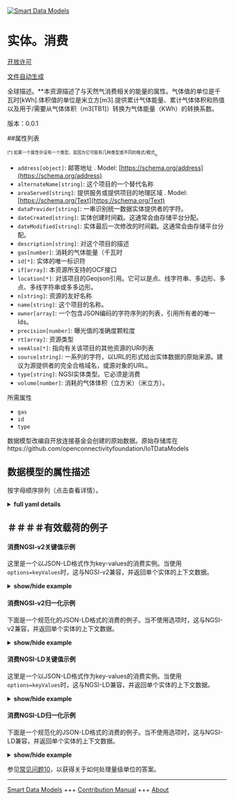 <!-- 10-Header -->  
[![Smart Data Models](https://smartdatamodels.org/wp-content/uploads/2022/01/SmartDataModels_logo.png "Logo")](https://smartdatamodels.org)  
实体。消费  
=====<!-- /10-Header -->  
<!-- 15-License -->  
[开放许可](https://github.com/smart-data-models//dataModel.OCF/blob/master/Consumption/LICENSE.md)  
[文件自动生成](https://docs.google.com/presentation/d/e/2PACX-1vTs-Ng5dIAwkg91oTTUdt8ua7woBXhPnwavZ0FxgR8BsAI_Ek3C5q97Nd94HS8KhP-r_quD4H0fgyt3/pub?start=false&loop=false&delayms=3000#slide=id.gb715ace035_0_60)  
<!-- /15-License -->  
<!-- 20-Description -->  
全球描述。**本资源描述了与天然气消费相关的能量的属性。气体值的单位是千瓦时[kWh].体积值的单位是米立方[m3].提供累计气体能量、累计气体体积和热值以及用于/需要从气体体积（m3[TB1]）转换为气体能量（KWh）的转换系数。  
版本：0.0.1  
<!-- /20-Description -->  
<!-- 30-PropertiesList -->  

##属性列表  

<sup><sub>[*] 如果一个属性中没有一个类型，是因为它可能有几种类型或不同的格式/模式</sub></sup>。  
- `address[object]`: 邮寄地址  . Model: [https://schema.org/address](https://schema.org/address)- `alternateName[string]`: 这个项目的一个替代名称  - `areaServed[string]`: 提供服务或提供项目的地理区域  . Model: [https://schema.org/Text](https://schema.org/Text)- `dataProvider[string]`: 一串识别统一数据实体提供者的字符。  - `dateCreated[string]`: 实体创建时间戳。这通常会由存储平台分配。  - `dateModified[string]`: 实体最后一次修改的时间戳。这通常会由存储平台分配。  - `description[string]`: 对这个项目的描述  - `gas[number]`: 消耗的气体能量（千瓦时  - `id[*]`: 实体的唯一标识符  - `if[array]`: 本资源所支持的OCF接口  - `location[*]`: 对该项目的Geojson引用。它可以是点、线字符串、多边形、多点、多线字符串或多多边形。  - `n[string]`: 资源的友好名称  - `name[string]`: 这个项目的名称。  - `owner[array]`: 一个包含JSON编码的字符序列的列表，引用所有者的唯一Ids。  - `precision[number]`: 曝光值的准确度颗粒度  - `rt[array]`: 资源类型  - `seeAlso[*]`: 指向有关该项目的其他资源的URI列表  - `source[string]`: 一系列的字符，以URL的形式给出实体数据的原始来源。建议为源提供者的完全合格域名，或源对象的URL。  - `type[string]`: NGSI实体类型。它必须是消费  - `volume[number]`: 消耗的气体体积（立方米）（米立方）。  <!-- /30-PropertiesList -->  
<!-- 35-RequiredProperties -->  
所需属性  
- `gas`  - `id`  - `type`  <!-- /35-RequiredProperties -->  
<!-- 40-RequiredProperties -->  
数据模型改编自开放连接基金会创建的原始数据。原始存储库在https://github.com/openconnectivityfoundation/IoTDataModels  
<!-- /40-RequiredProperties -->  
<!-- 50-DataModelHeader -->  
## 数据模型的属性描述  
按字母顺序排列（点击查看详情）。  
<!-- /50-DataModelHeader -->  
<!-- 60-ModelYaml -->  
<details><summary><strong>full yaml details</strong></summary>    
```yaml  
Consumption:    
  description: 'This Resource describes Properties associated with the energy associated with the consumption of natural gasThe gas value is in kilowatt hours [kWh].The volume value is in metres cubed [m3].Provides the cumulative gas energy, the cumulative gas volume and the calorific value and conversion factor used/required to convert from gas volume (m3[TB1]) to gas energy (KWh).'    
  properties:    
    address:    
      description: 'The mailing address'    
      properties:    
        addressCountry:    
          description: 'Property. The country. For example, Spain. Model:''https://schema.org/addressCountry'''    
          type: string    
        addressLocality:    
          description: 'Property. The locality in which the street address is, and which is in the region. Model:''https://schema.org/addressLocality'''    
          type: string    
        addressRegion:    
          description: 'Property. The region in which the locality is, and which is in the country. Model:''https://schema.org/addressRegion'''    
          type: string    
        postOfficeBoxNumber:    
          description: 'Property. The post office box number for PO box addresses. For example, 03578. Model:''https://schema.org/postOfficeBoxNumber'''    
          type: string    
        postalCode:    
          description: 'Property. The postal code. For example, 24004. Model:''https://schema.org/https://schema.org/postalCode'''    
          type: string    
        streetAddress:    
          description: 'Property. The street address. Model:''https://schema.org/streetAddress'''    
          type: string    
      type: object    
      x-ngsi:    
        model: https://schema.org/address    
        type: Property    
    alternateName:    
      description: 'An alternative name for this item'    
      type: string    
      x-ngsi:    
        type: Property    
    areaServed:    
      description: 'The geographic area where a service or offered item is provided'    
      type: string    
      x-ngsi:    
        model: https://schema.org/Text    
        type: Property    
    dataProvider:    
      description: 'A sequence of characters identifying the provider of the harmonised data entity.'    
      type: string    
      x-ngsi:    
        type: Property    
    dateCreated:    
      description: 'Entity creation timestamp. This will usually be allocated by the storage platform.'    
      format: date-time    
      type: string    
      x-ngsi:    
        type: Property    
    dateModified:    
      description: 'Timestamp of the last modification of the entity. This will usually be allocated by the storage platform.'    
      format: date-time    
      type: string    
      x-ngsi:    
        type: Property    
    description:    
      description: 'A description of this item'    
      type: string    
      x-ngsi:    
        type: Property    
    gas:    
      description: 'gas energy consumed in kWh'    
      minimum: 0    
      readOnly: true    
      type: number    
      x-ngsi:    
        type: Property    
    id:    
      anyOf: &consumption_-_properties_-_owner_-_items_-_anyof    
        - description: 'Property. Identifier format of any NGSI entity'    
          maxLength: 256    
          minLength: 1    
          pattern: ^[\w\-\.\{\}\$\+\*\[\]`|~^@!,:\\]+$    
          type: string    
        - description: 'Property. Identifier format of any NGSI entity'    
          format: uri    
          type: string    
      description: 'Unique identifier of the entity'    
      x-ngsi:    
        type: Property    
    if:    
      description: 'The OCF Interfaces supported by this Resource'    
      items:    
        enum:    
          - oic.if.r    
          - oic.if.baseline    
        type: string    
      minItems: 1    
      readOnly: true    
      type: array    
      uniqueItems: true    
      x-ngsi:    
        type: Property    
    location:    
      description: 'Geojson reference to the item. It can be Point, LineString, Polygon, MultiPoint, MultiLineString or MultiPolygon'    
      oneOf:    
        - description: 'Geoproperty. Geojson reference to the item. Point'    
          properties:    
            bbox:    
              items:    
                type: number    
              minItems: 4    
              type: array    
            coordinates:    
              items:    
                type: number    
              minItems: 2    
              type: array    
            type:    
              enum:    
                - Point    
              type: string    
          required:    
            - type    
            - coordinates    
          title: 'GeoJSON Point'    
          type: object    
        - description: 'Geoproperty. Geojson reference to the item. LineString'    
          properties:    
            bbox:    
              items:    
                type: number    
              minItems: 4    
              type: array    
            coordinates:    
              items:    
                items:    
                  type: number    
                minItems: 2    
                type: array    
              minItems: 2    
              type: array    
            type:    
              enum:    
                - LineString    
              type: string    
          required:    
            - type    
            - coordinates    
          title: 'GeoJSON LineString'    
          type: object    
        - description: 'Geoproperty. Geojson reference to the item. Polygon'    
          properties:    
            bbox:    
              items:    
                type: number    
              minItems: 4    
              type: array    
            coordinates:    
              items:    
                items:    
                  items:    
                    type: number    
                  minItems: 2    
                  type: array    
                minItems: 4    
                type: array    
              type: array    
            type:    
              enum:    
                - Polygon    
              type: string    
          required:    
            - type    
            - coordinates    
          title: 'GeoJSON Polygon'    
          type: object    
        - description: 'Geoproperty. Geojson reference to the item. MultiPoint'    
          properties:    
            bbox:    
              items:    
                type: number    
              minItems: 4    
              type: array    
            coordinates:    
              items:    
                items:    
                  type: number    
                minItems: 2    
                type: array    
              type: array    
            type:    
              enum:    
                - MultiPoint    
              type: string    
          required:    
            - type    
            - coordinates    
          title: 'GeoJSON MultiPoint'    
          type: object    
        - description: 'Geoproperty. Geojson reference to the item. MultiLineString'    
          properties:    
            bbox:    
              items:    
                type: number    
              minItems: 4    
              type: array    
            coordinates:    
              items:    
                items:    
                  items:    
                    type: number    
                  minItems: 2    
                  type: array    
                minItems: 2    
                type: array    
              type: array    
            type:    
              enum:    
                - MultiLineString    
              type: string    
          required:    
            - type    
            - coordinates    
          title: 'GeoJSON MultiLineString'    
          type: object    
        - description: 'Geoproperty. Geojson reference to the item. MultiLineString'    
          properties:    
            bbox:    
              items:    
                type: number    
              minItems: 4    
              type: array    
            coordinates:    
              items:    
                items:    
                  items:    
                    items:    
                      type: number    
                    minItems: 2    
                    type: array    
                  minItems: 4    
                  type: array    
                type: array    
              type: array    
            type:    
              enum:    
                - MultiPolygon    
              type: string    
          required:    
            - type    
            - coordinates    
          title: 'GeoJSON MultiPolygon'    
          type: object    
      x-ngsi:    
        type: Geoproperty    
    n:    
      description: 'Friendly name of the Resource'    
      maxLength: 64    
      readOnly: true    
      type: string    
      x-ngsi:    
        type: Property    
    name:    
      description: 'The name of this item.'    
      type: string    
      x-ngsi:    
        type: Property    
    owner:    
      description: 'A List containing a JSON encoded sequence of characters referencing the unique Ids of the owner(s)'    
      items:    
        anyOf: *consumption_-_properties_-_owner_-_items_-_anyof    
        description: 'Property. Unique identifier of the entity'    
      type: array    
      x-ngsi:    
        type: Property    
    precision:    
      description: 'Accuracy granularity of the exposed value'    
      readOnly: true    
      type: number    
      x-ngsi:    
        type: Property    
    rt:    
      description: 'Resource Type'    
      items:    
        enum:    
          - oic.r.gas.consumption    
        maxLength: 64    
        type: string    
      minItems: 1    
      readOnly: true    
      type: array    
      uniqueItems: true    
      x-ngsi:    
        type: Property    
    seeAlso:    
      description: 'list of uri pointing to additional resources about the item'    
      oneOf:    
        - items:    
            format: uri    
            type: string    
          minItems: 1    
          type: array    
        - format: uri    
          type: string    
      x-ngsi:    
        type: Property    
    source:    
      description: 'A sequence of characters giving the original source of the entity data as a URL. Recommended to be the fully qualified domain name of the source provider, or the URL to the source object.'    
      type: string    
      x-ngsi:    
        type: Property    
    type:    
      description: 'NGSI entity type. It has to be Consumption'    
      enum:    
        - Consumption    
      type: string    
      x-ngsi:    
        type: Property    
    volume:    
      description: 'gas volume consumed in m3 (metres cubed)'    
      minimum: 0    
      readOnly: true    
      type: number    
      x-ngsi:    
        type: Property    
  required:    
    - gas    
    - id    
    - type    
  type: object    
  x-derived-from: https://raw.githubusercontent.com/openconnectivityfoundation/IoTDataModels/master/GasConsumptionResURI.swagger.json    
  x-disclaimer: 'Redistribution and use in source and binary forms, with or without modification, are permitted  provided that the license conditions are met. Copyleft (c) 2021 Contributors to Smart Data Models Program'    
  x-license-url: https://github.com/smart-data-models/dataModel.OCF/blob/master/Consumption/LICENSE.md    
  x-model-schema: https://smart-data-models.github.io/dataModel.OCF/Consumption/schema.json    
  x-model-tags: OCF    
  x-version: 0.0.1    
```  
</details>    
<!-- /60-ModelYaml -->  
<!-- 70-MiddleNotes -->  
<!-- /70-MiddleNotes -->  
<!-- 80-Examples -->  
## ＃＃＃＃有效载荷的例子  
#### 消费NGSI-v2关键值示例  
这里是一个以JSON-LD格式作为key-values的消费实例。当使用`options=keyValues`时，这与NGSI-v2兼容，并返回单个实体的上下文数据。  
<details><summary><strong>show/hide example</strong></summary>    
```json  
{  
  "id": "urn:ngsi-ld:Consumption:id:MBLZ:89037969",  
  "dateCreated": "1994-06-10T09:16:21Z",  
  "dateModified": "1989-03-09T16:35:40Z",  
  "source": "About woman law fear water if lose serious. Point direction probably structure member.",  
  "name": "Forward recognize health where sit. Clearly space down attack. Really dream star specific.",  
  "alternateName": "Above ball glass give. Method alone mean particularly with. Off total nice heavy she pressure six pressure.",  
  "description": "Pretty increase miss daughter fall base represent. Month consider quite black.",  
  "dataProvider": "Party small finally girl.",  
  "owner": [  
    "urn:ngsi-ld:Consumption:items:CEYP:76446909",  
    "urn:ngsi-ld:Consumption:items:ACRF:69587722"  
  ],  
  "seeAlso": [  
    "urn:ngsi-ld:Consumption:items:PJCD:36748962",  
    "urn:ngsi-ld:Consumption:items:XIQR:39589952"  
  ],  
  "location": {  
    "type": "Point",  
    "coordinates": [  
      12.537086,  
      -64.777382  
    ]  
  },  
  "address": {  
    "streetAddress": "South now run girl whatever onto run. Father somebody production far away. Education tell member anything word amount truth. Environmental land join PM since plan school.",  
    "addressLocality": "Best increase hand above able test case explain. Record teach song. Western beautiful stuff dark.",  
    "addressRegion": "Small past second southern. Brother reveal Mr southern animal recently. Action activity manage try hundred truth really.",  
    "addressCountry": "Ask tend exist might tough trade between. One indeed of high one. Senior minute set only building southern outside. How threat sure share per do visit space.",  
    "postalCode": "Three college industry character.",  
    "postOfficeBoxNumber": "Not environmental expect former. Close through both because full specific. Mrs truth kind west science responsibility area enjoy."  
  },  
  "areaServed": "Staff up research read degree maybe body television. Finally drug Mr high. Traditional issue people south.",  
  "rt": [  
    "oic.r.gas.consumption",  
    "oic.r.gas.consumption"  
  ],  
  "if": [  
    "oic.if.r",  
    "oic.if.r"  
  ],  
  "n": "Walk past none truth sound small. Feel house road she against. Street interesting daughter be chair image. Still religious sit.",  
  "gas": {  
    "type": "Property",  
    "value": 696.9  
  },  
  "precision": {  
    "type": "Property",  
    "value": 321.2  
  },  
  "volume": {  
    "type": "Property",  
    "value": 991.4  
  },  
  "type": "Consumption"  
}  
```  
</details>  
#### 消费NGSI-v2归一化示例  
下面是一个规范化的JSON-LD格式的消费的例子。当不使用选项时，这与NGSI-v2兼容，并返回单个实体的上下文数据。  
<details><summary><strong>show/hide example</strong></summary>    
```json  
{  
  "id": {  
    "type": "string",  
    "value": "urn:ngsi-ld:Consumption:id:MBLZ:89037969"  
  },  
  "dateCreated": {  
    "format": "date-time",  
    "type": "string",  
    "value": "1994-06-10T09:16:21Z"  
  },  
  "dateModified": {  
    "format": "date-time",  
    "type": "string",  
    "value": "1989-03-09T16:35:40Z"  
  },  
  "source": {  
    "type": "string",  
    "value": "About woman law fear water if lose serious. Point direction probably structure member."  
  },  
  "name": {  
    "type": "string",  
    "value": "Forward recognize health where sit. Clearly space down attack. Really dream star specific."  
  },  
  "alternateName": {  
    "type": "string",  
    "value": "Above ball glass give. Method alone mean particularly with. Off total nice heavy she pressure six pressure."  
  },  
  "description": {  
    "type": "string",  
    "value": "Pretty increase miss daughter fall base represent. Month consider quite black."  
  },  
  "dataProvider": {  
    "type": "string",  
    "value": "Party small finally girl."  
  },  
  "owner": {  
    "type": "array",  
    "value": [  
      "urn:ngsi-ld:Consumption:items:CEYP:76446909",  
      "urn:ngsi-ld:Consumption:items:ACRF:69587722"  
    ]  
  },  
  "seeAlso": {  
    "type": "array",  
    "value": [  
      "urn:ngsi-ld:Consumption:items:PJCD:36748962",  
      "urn:ngsi-ld:Consumption:items:XIQR:39589952"  
    ]  
  },  
  "location": {  
    "type": "object",  
    "value": {  
      "type": "Point",  
      "coordinates": [  
        12.537086,  
        -64.777382  
      ]  
    }  
  },  
  "address": {  
    "type": "object",  
    "value": {  
      "streetAddress": "South now run girl whatever onto run. Father somebody production far away. Education tell member anything word amount truth. Environmental land join PM since plan school.",  
      "addressLocality": "Best increase hand above able test case explain. Record teach song. Western beautiful stuff dark.",  
      "addressRegion": "Small past second southern. Brother reveal Mr southern animal recently. Action activity manage try hundred truth really.",  
      "addressCountry": "Ask tend exist might tough trade between. One indeed of high one. Senior minute set only building southern outside. How threat sure share per do visit space.",  
      "postalCode": "Three college industry character.",  
      "postOfficeBoxNumber": "Not environmental expect former. Close through both because full specific. Mrs truth kind west science responsibility area enjoy."  
    }  
  },  
  "areaServed": {  
    "type": "string",  
    "value": "Staff up research read degree maybe body television. Finally drug Mr high. Traditional issue people south."  
  },  
  "rt": {  
    "type": "array",  
    "value": [  
      "oic.r.gas.consumption",  
      "oic.r.gas.consumption"  
    ]  
  },  
  "if": {  
    "type": "array",  
    "value": [  
      "oic.if.r",  
      "oic.if.r"  
    ]  
  },  
  "n": {  
    "type": "string",  
    "value": "Walk past none truth sound small. Feel house road she against. Street interesting daughter be chair image. Still religious sit."  
  },  
  "gas": {  
    "type": "object",  
    "value": {  
      "type": "Property",  
      "value": 696.9  
    }  
  },  
  "precision": {  
    "type": "object",  
    "value": {  
      "type": "Property",  
      "value": 321.2  
    }  
  },  
  "volume": {  
    "type": "object",  
    "value": {  
      "type": "Property",  
      "value": 991.4  
    }  
  },  
  "type": {  
    "type": "string",  
    "value": "Consumption"  
  }  
}  
```  
</details>  
#### 消费NGSI-LD关键值示例  
这里是一个以JSON-LD格式作为key-values的消费实例。当使用`options=keyValues`时，这与NGSI-LD兼容，并返回单个实体的上下文数据。  
<details><summary><strong>show/hide example</strong></summary>    
```json  
{  
    "id": "urn:ngsi-ld:Consumption:id:MBLZ:89037969",  
    "dateCreated": "1994-06-10T09:16:21Z",  
    "dateModified": "1989-03-09T16:35:40Z",  
    "source": "About woman law fear water if lose serious. Point direction probably structure member.",  
    "name": "Forward recognize health where sit. Clearly space down attack. Really dream star specific.",  
    "alternateName": "Above ball glass give. Method alone mean particularly with. Off total nice heavy she pressure six pressure.",  
    "description": "Pretty increase miss daughter fall base represent. Month consider quite black.",  
    "dataProvider": "Party small finally girl.",  
    "owner": [  
        "urn:ngsi-ld:Consumption:items:CEYP:76446909",  
        "urn:ngsi-ld:Consumption:items:ACRF:69587722"  
    ],  
    "seeAlso": [  
        "urn:ngsi-ld:Consumption:items:PJCD:36748962",  
        "urn:ngsi-ld:Consumption:items:XIQR:39589952"  
    ],  
    "location": {  
        "type": "Point",  
        "coordinates": [  
            12.537086,  
            -64.777382  
        ]  
    },  
    "address": {  
        "streetAddress": "South now run girl whatever onto run. Father somebody production far away. Education tell member anything word amount truth. Environmental land join PM since plan school.",  
        "addressLocality": "Best increase hand above able test case explain. Record teach song. Western beautiful stuff dark.",  
        "addressRegion": "Small past second southern. Brother reveal Mr southern animal recently. Action activity manage try hundred truth really.",  
        "addressCountry": "Ask tend exist might tough trade between. One indeed of high one. Senior minute set only building southern outside. How threat sure share per do visit space.",  
        "postalCode": "Three college industry character.",  
        "postOfficeBoxNumber": "Not environmental expect former. Close through both because full specific. Mrs truth kind west science responsibility area enjoy."  
    },  
    "areaServed": "Staff up research read degree maybe body television. Finally drug Mr high. Traditional issue people south.",  
    "rt": [  
        "oic.r.gas.consumption",  
        "oic.r.gas.consumption"  
    ],  
    "if": [  
        "oic.if.r",  
        "oic.if.r"  
    ],  
    "n": "Walk past none truth sound small. Feel house road she against. Street interesting daughter be chair image. Still religious sit.",  
    "gas": {  
        "type": "Property",  
        "value": 696.9  
    },  
    "precision": {  
        "type": "Property",  
        "value": 321.2  
    },  
    "volume": {  
        "type": "Property",  
        "value": 991.4  
    },  
    "type": "Consumption",  
    "@context": [  
        "https://smartdatamodels.org/context.jsonld",  
        "https://raw.githubusercontent.com/smart-data-models/dataModel.OCF/master/context.jsonld"  
    ]  
}  
```  
</details>  
#### 消费NGSI-LD归一化示例  
下面是一个规范化的JSON-LD格式的消费的例子。当不使用选项时，这与NGSI-LD兼容，并返回单个实体的上下文数据。  
<details><summary><strong>show/hide example</strong></summary>    
```json  
{  
    "id": "urn:ngsi-ld:Consumption:id:RWEB:24364675",  
    "dateCreated": {  
        "type": "Property",  
        "value": {  
            "@type": "DateTime",  
            "@value": "1989-07-06T18:37:14Z"  
        }  
    },  
    "dateModified": {  
        "type": "Property",  
        "value": {  
            "@type": "DateTime",  
            "@value": "1994-11-08T02:45:06Z"  
        }  
    },  
    "source": {  
        "type": "Property",  
        "value": "Son worry animal. Foot service including any manage policy."  
    },  
    "name": {  
        "type": "Property",  
        "value": "Green decade man. Stuff different too security analysis."  
    },  
    "alternateName": {  
        "type": "Property",  
        "value": "Hundred how live approach. More impact deep agree. Major system represent indeed."  
    },  
    "description": {  
        "type": "Property",  
        "value": "Push country they simply management will. Must pressure quite remain."  
    },  
    "dataProvider": {  
        "type": "Property",  
        "value": "Model participant position music three agency yes medical. Thought analysis space sort eight budget. Computer while less sea listen project."  
    },  
    "owner": {  
        "type": "Property",  
        "value": [  
            "urn:ngsi-ld:Consumption:items:SUTR:00014807",  
            "urn:ngsi-ld:Consumption:items:SIDL:46053291"  
        ]  
    },  
    "seeAlso": {  
        "type": "Property",  
        "value": [  
            "urn:ngsi-ld:Consumption:items:WHLG:61639670"  
        ]  
    },  
    "location": {  
        "type": "Property",  
        "value": {  
            "type": "Point",  
            "coordinates": [  
                -41.379881,  
                -97.456012  
            ]  
        }  
    },  
    "address": {  
        "type": "Property",  
        "value": {  
            "streetAddress": "Visit economic size. Raise sign statement.",  
            "addressLocality": "Bar safe production suddenly be. Their former say from recently fact.",  
            "addressRegion": "Give tell everything political admit world fear. Teacher under area feel reveal.",  
            "addressCountry": "Bed dream fast three. Particularly onto enough painting.",  
            "postalCode": "Create nothing major sometimes international work. Management Congress building meet. Teacher minute particular should.",  
            "postOfficeBoxNumber": "Improve report forget or. Congress interview peace nature player. Should TV yard my increase music."  
        }  
    },  
    "areaServed": {  
        "type": "Property",  
        "value": "Upon century information event act. Two suggest this health just fly."  
    },  
    "rt": {  
        "type": "Property",  
        "value": [  
            "oic.r.gas.consumption"  
        ]  
    },  
    "if": {  
        "type": "Property",  
        "value": [  
            "oic.if.baseline"  
        ]  
    },  
    "n": {  
        "type": "Property",  
        "value": "Key there sea. Difficult wonder moment paper suggest huge. Fear population major stage."  
    },  
    "gas": {  
        "type": "Property",  
        "value": 217.2  
    },  
    "precision": {  
        "type": "Property",  
        "value": 963.4  
    },  
    "volume": {  
        "type": "Property",  
        "value": 213.0  
    },  
    "type": "Consumption",  
    "@context": [  
        "https://smartdatamodels.org/context.jsonld",  
        "https://raw.githubusercontent.com/smart-data-models/dataModel.OCF/master/context.jsonld"  
    ]  
}  
```  
</details><!-- /80-Examples -->  
<!-- 90-FooterNotes -->  
<!-- /90-FooterNotes -->  
<!-- 95-Units -->  
参见[常见问题10](https://smartdatamodels.org/index.php/faqs/)，以获得关于如何处理量级单位的答案。  
<!-- /95-Units -->  
<!-- 97-LastFooter -->  
---  
[Smart Data Models](https://smartdatamodels.org) +++ [Contribution Manual](https://bit.ly/contribution_manual) +++ [About](https://bit.ly/Introduction_SDM)<!-- /97-LastFooter -->  
